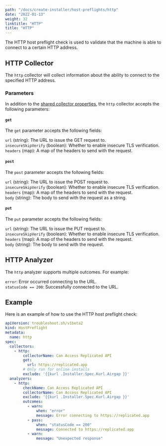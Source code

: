```yaml
---
path: "/docs/create-installer/host-preflights/http"
date: "2022-01-13"
weight: 32
linktitle: "HTTP"
title: "HTTP"
---
```

 
The HTTP host preflight check is used to validate that the machine is able to connect to a certain HTTP address.

## HTTP Collector

The `http` collector will collect information about the ability to connect to the specified HTTP address.

### Parameters

In addition to the [shared collector properties](https://troubleshoot.sh/docs/collect/collectors/#shared-properties), the `http` collector accepts the following parameters:

#### `get`

The `get` parameter accepts the following fields:

`url` (string): The URL to issue the GET request to.<br/>
`insecureSkipVerify` (boolean): Whether to enable insecure TLS verification.<br/>
`headers` (map): A map of the headers to send with the request.

#### `post`

The `post` parameter accepts the following fields:

`url` (string): The URL to issue the POST request to.<br>
`insecureSkipVerify` (boolean): Whether to enable insecure TLS verification.<br>
`headers` (map): A map of the headers to send with the request.<br>
`body` (string): The body to send with the request as a string.

#### `put`

The `put` parameter accepts the following fields:

`url` (string): The URL to issue the PUT request to.<br>
`insecureSkipVerify` (boolean): Whether to enable insecure TLS verification.<br>
`headers` (map): A map of the headers to send with the request.<br>
`body` (string): The body to send with the request.

## HTTP Analyzer

The `http` analyzer supports multiple outcomes. For example:

`error`: Error occurred connecting to the URL.<br>
`statusCode == 200`: Successfully connected to the URL.

## Example

Here is an example of how to use the HTTP host preflight check:

```yaml
apiVersion: troubleshoot.sh/v1beta2
kind: HostPreflight
metadata:
  name: http
spec:
  collectors:
    - http:
        collectorName: Can Access Replicated API
        get:
          url: https://replicated.app
        # Only run for online installs
        exclude: '{{kurl .Installer.Spec.Kurl.Airgap }}'
  analyzers:
    - http:
        checkName: Can Access Replicated API
        collectorName: Can Access Replicated API
        exclude: '{{kurl .Installer.Spec.Kurl.Airgap }}'
        outcomes:
          - warn:
              when: "error"
              message: Error connecting to https://replicated.app
          - pass:
              when: "statusCode == 200"
              message: Connected to https://replicated.app
          - warn:
              message: "Unexpected response"
```
